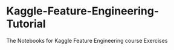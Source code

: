 # Kaggle-Feature-Engineering-Tutorial
The Notebooks for Kaggle Feature Engineering course Exercises
